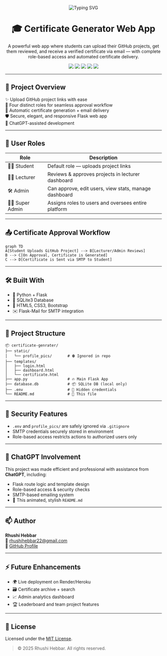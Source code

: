 <p align="center">
  <img src="https://readme-typing-svg.demolab.com?font=Fira+Code&pause=1000&color=F76647&width=435&lines=Welcome+to+Certificate+Generator+🎓;Upload+GitHub+Projects+%F0%9F%93%81;Auto-Certify+via+SMTP+%E2%9C%85;Built+with+Help+from+ChatGPT+%E2%9D%A4%EF%B8%8F" alt="Typing SVG" />
</p>

<h1 align="center">🎓 Certificate Generator Web App</h1>

<p align="center">
  A powerful web app where students can upload their GitHub projects, get them reviewed, and receive a verified certificate via email — with complete role-based access and automated certificate delivery.
</p>

<p align="center">
  <img src="https://img.shields.io/github/repo-size/rhushihebbar07/certificate-genrater?style=for-the-badge">
  <img src="https://img.shields.io/github/last-commit/rhushihebbar07/certificate-genrater?style=for-the-badge">
  <img src="https://img.shields.io/badge/Flask%20App-Python-blue?style=for-the-badge">
  <img src="https://img.shields.io/badge/SMTP%20Enabled-Yes-green?style=for-the-badge">
  <img src="https://img.shields.io/badge/Powered_by-ChatGPT-ff69b4?style=for-the-badge">
</p>

---

## 🚀 Project Overview

✨ Upload GitHub project links with ease  
👥 Four distinct roles for seamless approval workflow  
📧 Automatic certificate generation + email delivery  
🛡️ Secure, elegant, and responsive Flask web app  
🤖 ChatGPT-assisted development

---

## 🧩 User Roles

| Role           | Description                                                            |
|----------------|------------------------------------------------------------------------|
| 👨‍🎓 Student       | Default role — uploads project links                                 |
| 👩‍🏫 Lecturer      | Reviews & approves projects in lecturer dashboard                    |
| 🛠️ Admin          | Can approve, edit users, view stats, manage dashboard                |
| 🧑‍💼 Super Admin   | Assigns roles to users and oversees entire platform                   |

---

## 📤 Certificate Approval Workflow

```mermaid
graph TD
A[Student Uploads GitHub Project] --> B[Lecturer/Admin Reviews]
B --> C[On Approval, Certificate is Generated]
C --> D[Certificate is Sent via SMTP to Student]
```

---

## 🛠️ Built With

- 🐍 Python + Flask  
- 💾 SQLite3 Database  
- 🎨 HTML5, CSS3, Bootstrap  
- ✉️ Flask-Mail for SMTP integration  

---

## 📁 Project Structure

```
📦 certificate-genrater/
├── static/
│   └── profile_pics/       # ⛔ Ignored in repo
├── templates/
│   ├── login.html
│   ├── dashboard.html
│   └── certificate.html
├── app.py                  # 🔥 Main Flask App
├── database.db             # 📦 SQLite DB (local only)
├── .env                    # 🔐 Hidden credentials
└── README.md               # 📖 This file
```

---

## 🔐 Security Features

- `.env` and `profile_pics/` are safely ignored via `.gitignore`
- SMTP credentials securely stored in environment
- Role-based access restricts actions to authorized users only

---

## 🧠 ChatGPT Involvement

This project was made efficient and professional with assistance from **ChatGPT**, including:

- Flask route logic and template design  
- Role-based access & security checks  
- SMTP-based emailing system  
- 📝 This animated, stylish `README.md`

---

## 📫 Author

**Rhushi Hebbar**  
📧 [rhushihebbar22@gmail.com](mailto:rhushihebbar22@gmail.com)  
🔗 [GitHub Profile](https://github.com/rhushihebbar07)

---

## ⚡ Future Enhancements

- 🌍 Live deployment on Render/Heroku  
- 🗃️ Certificate archive + search  
- 📈 Admin analytics dashboard  
- 🏆 Leaderboard and team project features  

---

## 📝 License

Licensed under the [MIT License](LICENSE).

> © 2025 Rhushi Hebbar. All rights reserved.
